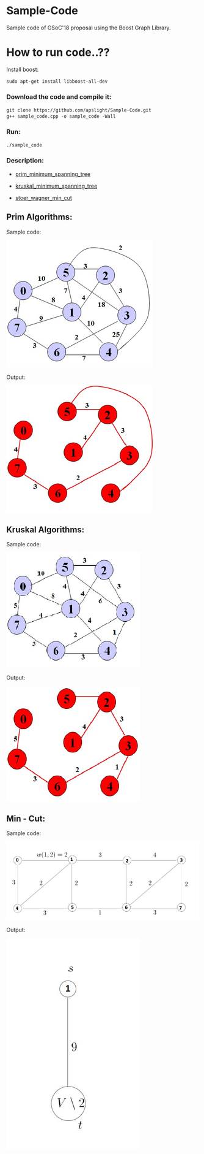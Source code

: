 # Sample-Code
Sample code of GSoC'18 proposal using the Boost Graph Library.

# How to run code..??
Install boost:
```
sudo apt-get install libboost-all-dev 
```
### Download the code and compile it:
```
git clone https://github.com/apslight/Sample-Code.git 
g++ sample_code.cpp -o sample_code -Wall
```
### Run:
```
./sample_code
```
### Description:

* [prim_minimum_spanning_tree](http://www.boost.org/doc/libs/1_53_0/libs/graph/doc/prim_minimum_spanning_tree.html)

* [kruskal_minimum_spanning_tree](http://www.boost.org/doc/libs/1_53_0/libs/graph/doc/kruskal_min_spanning_tree.html)

* [stoer_wagner_min_cut](http://www.boost.org/doc/libs/1_53_0/libs/graph/doc/stoer_wagner_min_cut.html)

## Prim Algorithms:
   Sample code:
   
   ![prim_sample code](/images/prim_input_graph.png)
   
   Output:
   
   ![prim_output](/images/prim_output.jpg)
   
 ## Kruskal Algorithms:
   Sample code:
   
   ![kruskal_sample_code](/images/kruskal_sample_code.jpg)
   
   Output:
   
   ![kruskal_output.jpg](/images/kruskal_output.jpg) 
   
 ## Min - Cut:
   Sample code:
   
   ![mn_cut_sample_code](/images/min_cut_input.jpg)
   
   Output:
   
   ![mincut_output.jpg](/images/min_cut_output.jpg) 
   
